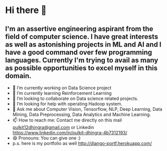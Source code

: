 # Hi there 👋

## I'm an assertive engineering aspirant from the field of computer science. I have great interests as well as astonishing projects in ML and AI and I have a good command over few programming languages. Currently I'm trying to avail as many as possible opportunities to excel myself in this domain.


- 🔭 I’m currently working on Data Science project
- 🌱 I’m currently learning Reinforcement Learning
- 👯 I’m looking to collaborate on Data science related projects.
- 🤔 I’m looking for help with operating Hadoop system.
- 💬 Ask me about Computer Vision, Tensorflow, NLP, Deep Learning, Data Mining, Data Preprocessing, Data Analytics and Machine Learning.
- 📫 How to reach me: Contact me directly on this mail pulkit12dhingra@gmail.com or Linkedin https://www.linkedin.com/in/pulkit-dhingra-4b7312193/
- 😄 Pronouns: You can give one :)
- p.s. here is my portfolio as well http://django-portf.herokuapp.com/
